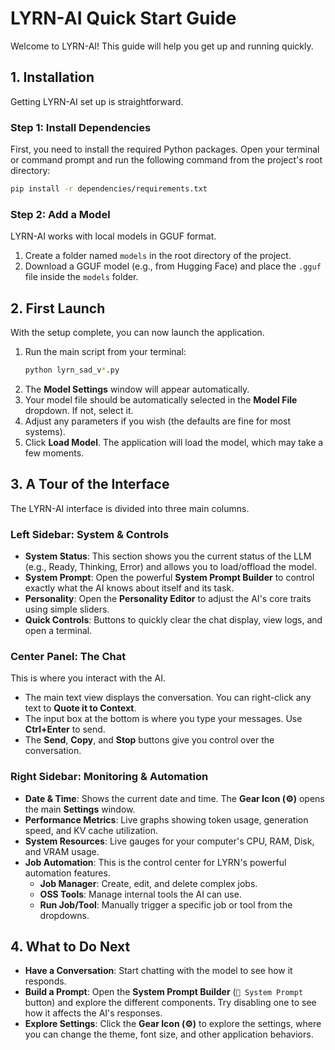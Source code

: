 # LYRN-AI Quick Start Guide

Welcome to LYRN-AI! This guide will help you get up and running quickly.

## 1. Installation

Getting LYRN-AI set up is straightforward.

### Step 1: Install Dependencies
First, you need to install the required Python packages. Open your terminal or command prompt and run the following command from the project's root directory:
```bash
pip install -r dependencies/requirements.txt
```

### Step 2: Add a Model
LYRN-AI works with local models in GGUF format.
1.  Create a folder named `models` in the root directory of the project.
2.  Download a GGUF model (e.g., from Hugging Face) and place the `.gguf` file inside the `models` folder.

## 2. First Launch

With the setup complete, you can now launch the application.

1.  Run the main script from your terminal:
    ```bash
    python lyrn_sad_v*.py
    ```
2.  The **Model Settings** window will appear automatically.
3.  Your model file should be automatically selected in the **Model File** dropdown. If not, select it.
4.  Adjust any parameters if you wish (the defaults are fine for most systems).
5.  Click **Load Model**. The application will load the model, which may take a few moments.

## 3. A Tour of the Interface

The LYRN-AI interface is divided into three main columns.

### Left Sidebar: System & Controls

-   **System Status**: This section shows you the current status of the LLM (e.g., Ready, Thinking, Error) and allows you to load/offload the model.
-   **System Prompt**: Open the powerful **System Prompt Builder** to control exactly what the AI knows about itself and its task.
-   **Personality**: Open the **Personality Editor** to adjust the AI's core traits using simple sliders.
-   **Quick Controls**: Buttons to quickly clear the chat display, view logs, and open a terminal.

### Center Panel: The Chat

This is where you interact with the AI.
-   The main text view displays the conversation. You can right-click any text to **Quote it to Context**.
-   The input box at the bottom is where you type your messages. Use **Ctrl+Enter** to send.
-   The **Send**, **Copy**, and **Stop** buttons give you control over the conversation.

### Right Sidebar: Monitoring & Automation

-   **Date & Time**: Shows the current date and time. The **Gear Icon (⚙️)** opens the main **Settings** window.
-   **Performance Metrics**: Live graphs showing token usage, generation speed, and KV cache utilization.
-   **System Resources**: Live gauges for your computer's CPU, RAM, Disk, and VRAM usage.
-   **Job Automation**: This is the control center for LYRN's powerful automation features.
    -   **Job Manager**: Create, edit, and delete complex jobs.
    -   **OSS Tools**: Manage internal tools the AI can use.
    -   **Run Job/Tool**: Manually trigger a specific job or tool from the dropdowns.

## 4. What to Do Next

-   **Have a Conversation**: Start chatting with the model to see how it responds.
-   **Build a Prompt**: Open the **System Prompt Builder** (`📝 System Prompt` button) and explore the different components. Try disabling one to see how it affects the AI's responses.
-   **Explore Settings**: Click the **Gear Icon (⚙️)** to explore the settings, where you can change the theme, font size, and other application behaviors.
